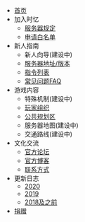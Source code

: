 - [首页]()
- 加入时忆  
    - [服务器规定](join/rules.md)
    - [申请白名单](join/whitelist.md)
- 新人指南   
    - 新人向导(建设中)
    - [服务器地址/版本](guide/serverInfo.md)
    - [指令列表](guide/commands.md)
    - [常见问题FAQ](/guide/faq.md)
- 游戏内容
    - 特殊机制(建设中)
    - [玩家组织](https://bbs.mcshiyi.com/d/3)
    - [公共规划区](https://bbs.mcshiyi.com/d/5)
    - 服务器地图(建设中)
    - 交通路线(建设中)
- 文化交流
    - [官方论坛](https://bbs.mcshiyi.com)
    - [官方博客](https://www.mcshiyi.com '')
    - [联系方式]()
- 更新日志
    - [2020](changelogs/2020.md)
    - [2019](changelogs/2019.md)
    - [2018及之前](changelogs/2018及之前.md)
- [捐赠]()
